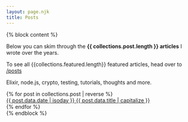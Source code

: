 ```yaml
---
layout: page.njk
title: Posts
---
```


{% block content %}

<div class="alert">
  <p>
    Below you can skim through the <b>{{ collections.post.length }} articles</b> I wrote over the years.
  </p>
  <p>
    To see all {{collections.featured.length}} featured articles, head over to <a href="/posts">/posts</a>
  </p>
  <p>
    Elixir, node.js, crypto, testing, tutorials, thoughts and more.
  </p>
</div>

<div class="flex posts searchable">
{% for post in collections.post | reverse %}
  <div class="third">
    <a href="{{ post.url }}" class=" featured-post" {% if post.data.image %}lazy="{{ post.data.image }}"{% endif %}>
      <div class="l-box">
        <time datetime="{{ post.data.date | isoday }}" class="post-date bg-white">{{ post.data.date | isoday }}</time>
        <span class="post-link bg-white">{{ post.data.title | capitalize }}</span>
        <!--
        <p class="excerpt">
          <small class="bg-white">{{ post.md | safe | striptags | excerpt }}...</small>
        </p>
        -->
      </div>
    </a>
  </div>
{% endfor %}
</div>
{% endblock %}
